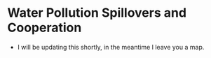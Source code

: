 # Water Pollution Spillovers and Cooperation

- I will be updating this shortly, in the meantime I leave you a map.

